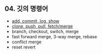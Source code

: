## 04. 깃의 명령어
- [add, commit, log, show](https://github.com/9dongb/My-OSS/blob/main/04.%20%EA%B9%83%EC%9D%98%20%EB%AA%85%EB%A0%B9%EC%96%B4/4.1%20add%2C%20commit%2C%20log%2C%20show.md)
- [clone, push, pull, fetch/merge](https://github.com/9dongb/My-OSS/blob/main/04.%20%EA%B9%83%EC%9D%98%20%EB%AA%85%EB%A0%B9%EC%96%B4/4.2%20clone%2C%20push%2C%20pull%2C%20fetch-merge.md)
- branch, checkout, switch, merge
- fast forward merge, 3-way merge, rebase
- conflict merge
- reset revert
